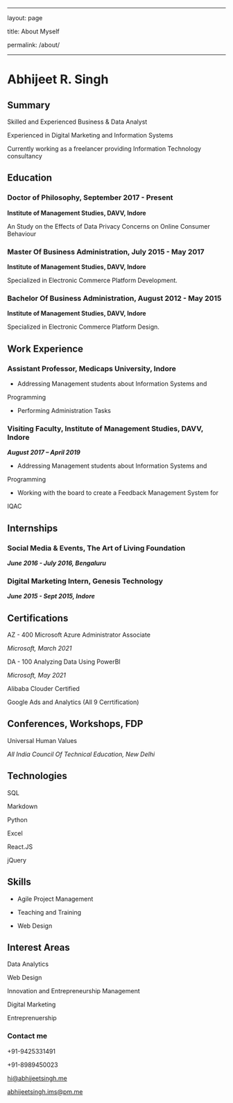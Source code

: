
---

  

layout: page

  

title: About Myself

  

permalink: /about/

  

---

  

  

# Abhijeet R. Singh

  
  

## Summary

Skilled and Experienced Business & Data Analyst

Experienced in Digital Marketing and Information Systems

  

Currently working as a freelancer providing Information Technology consultancy

  

## Education

### Doctor of Philosophy, September 2017 - Present

**Institute of Management Studies, DAVV, Indore**

An Study on the Effects of Data Privacy Concerns on Online Consumer Behaviour

  

### Master Of Business Administration, July 2015 - May 2017

**Institute of Management Studies, DAVV, Indore**

Specialized in Electronic Commerce Platform Development.

  

### Bachelor Of Business Administration, August 2012 - May 2015

**Institute of Management Studies, DAVV, Indore**

Specialized in Electronic Commerce Platform Design.

  
  

## Work Experience

  

### Assistant Professor, Medicaps University, Indore

  

- Addressing Management students about Information Systems and

Programming

- Performing Administration Tasks

  

### Visiting Faculty, Institute of Management Studies, DAVV, Indore

***August 2017 – April 2019***

- Addressing Management students about Information Systems and

Programming

- Working with the board to create a Feedback Management System for

IQAC

  
  

## Internships

### Social Media & Events, The Art of Living Foundation
***June 2016 - July 2016, Bengaluru***


### Digital Marketing Intern, Genesis Technology
***June 2015 - Sept 2015, Indore***

  

## Certifications

AZ - 400 Microsoft Azure Administrator Associate

*Microsoft, March 2021*

  

DA - 100 Analyzing Data Using PowerBI

*Microsoft, May 2021*

  

Alibaba Clouder Certified

  

Google Ads and Analytics (All 9 Cerrtification)

  

## Conferences, Workshops, FDP

Universal Human Values

*All India Council Of Technical Education, New Delhi*

  
  

## Technologies

SQL

Markdown

Python

Excel

  

React.JS

jQuery

  
  

## Skills

  

- Agile Project Management

- Teaching and Training

- Web Design

  

## Interest Areas

  

Data Analytics

Web Design

Innovation and Entrepreneurship Management

Digital Marketing

Entreprenuership

  
  

  

### Contact me

  

+91-9425331491

+91-8989450023

hi@abhijeetsingh.me

[abhijeetsingh.ims@pm.me](mailto:abhijeetsingh.ims@pm.me)